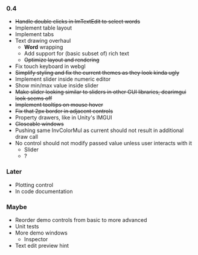 ### 0.4
- ~~Handle double clicks in ImTextEdit to select words~~
- Implement table layout
- Implement tabs
- Text drawing overhaul
  - __Word__ wrapping
  - Add support for (basic subset of) rich text
  - ~~Optimize layout and rendering~~
- Fix touch keyboard in webgl
- ~~Simplify styling and fix the current themes as they look kinda ugly~~
- Implement slider inside numeric editor
- Show min/max value inside slider
- ~~Make slider looking similar to sliders in other GUI libraries, dearimgui look seems off~~
- ~~Implement tooltips on mouse hover~~
- ~~Fix that 2px border in adjacent controls~~
- Property drawers, like in Unity's IMGUI
- ~~Closeable windows~~
- Pushing same InvColorMul as current should not result in additional draw call 
- No control should not modify passed value unless user interacts with it
  - Slider
  - ?

### Later
- Plotting control
- In code documentation

### Maybe
- Reorder demo controls from basic to more advanced
- Unit tests
- More demo windows
  - Inspector
- Text edit preview hint